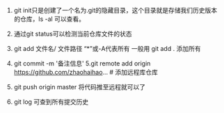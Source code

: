1. git init只是创建了一个名为.git的隐藏目录，这个目录就是存储我们历史版本的仓库，ls -al 可以查看。
2. 通过git status可以检测当前仓库文件的状态
3. git add 文件名/ 文件路径 “*”或-A代表所有
一般用  git add  .    添加所有

4. git commit -m '备注信息'
5.git remote add origin https://github.com/zhaohaihao... # 添加远程库仓库
6. git push origin master 将代码推至远程就可以了

5. git log 可查到所有提交历史